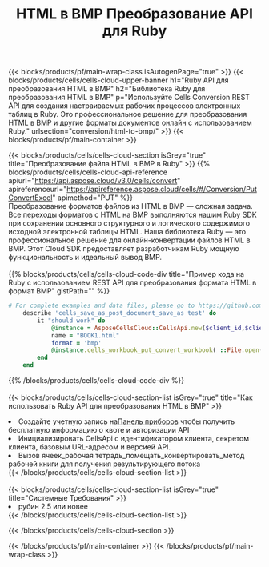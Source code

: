 ﻿---
title:  HTML в BMP Преобразование API для Ruby
description:  Использование Aspose.Cells Cloud SDK для Ruby для преобразования файла формата HTML в файл формата BMP.
url: /ru/ruby/conversion/html-to-bmp/
---
{{< blocks/products/pf/main-wrap-class isAutogenPage="true" >}}
{{< blocks/products/cells/cells-cloud-upper-banner h1="Ruby API для преобразования HTML в BMP" h2="Библиотека Ruby для преобразования HTML в BMP" p="Используйте Cells Conversion REST API для создания настраиваемых рабочих процессов электронных таблиц в Ruby. Это профессиональное решение для преобразования HTML в BMP и другие форматы документов онлайн с использованием Ruby." urlsection="conversion/html-to-bmp/" >}}
{{< blocks/products/pf/main-container >}}

{{< blocks/products/cells/cells-cloud-section isGrey="true" title="Преобразование файла HTML в BMP в Ruby" >}}
{{% blocks/products/cells/cells-cloud-api-reference apiurl="https://api.aspose.cloud/v3.0/cells/convert" apireferenceurl="https://apireference.aspose.cloud/cells/#/Conversion/PutConvertExcel" apimethod="PUT" %}}
<br/>
Преобразование форматов файлов из HTML в BMP — сложная задача. Все переходы форматов с HTML на BMP выполняются нашим Ruby SDK при сохранении основного структурного и логического содержимого исходной электронной таблицы HTML. Наша библиотека Ruby — это профессиональное решение для онлайн-конвертации файлов HTML в BMP. Этот Cloud SDK предоставляет разработчикам Ruby мощную функциональность и идеальный вывод BMP.
<br/>
<br/>
{{% blocks/products/cells/cells-cloud-code-div title="Пример кода на Ruby с использованием REST API для преобразования формата HTML в формат BMP" gistPath="" %}}
 
```ruby
# For complete examples and data files, please go to https://github.com/aspose-cells-cloud/aspose-cells-cloud-ruby/
    describe 'cells_save_as_post_document_save_as test' do
        it "should work" do
            @instance = AsposeCellsCloud::CellsApi.new($client_id,$client_secret,"v3.0","https://api.aspose.cloud/")
            name = "BOOK1.html"
            format = 'bmp'
            @instance.cells_workbook_put_convert_workbook( ::File.open(File.expand_path("data/"+name),"r")  {|io| io.read(io.size) },{:format=>format})     
        end
    end
```
 
{{% /blocks/products/cells/cells-cloud-code-div %}}
<br/>
<br/>
{{< blocks/products/cells/cells-cloud-section-list isGrey="true" title="Как использовать Ruby API для преобразования HTML в BMP" >}}
<li> Создайте учетную запись на<a href="https://dashboard.aspose.cloud/">Панель приборов</a> чтобы получить бесплатную информацию о квоте и авторизации API</li>
<li>Инициализировать CellsApi с идентификатором клиента, секретом клиента, базовым URL-адресом и версией API.</li>
<li>Вызов ячеек_рабочая тетрадь_помещать_конвертировать_метод рабочей книги для получения результирующего потока</li>
{{< /blocks/products/cells/cells-cloud-section-list >}}
<br/>
<br/>
{{< blocks/products/cells/cells-cloud-section-list isGrey="true" title="Системные Требования" >}}
<li>рубин 2.5 или новее</li>
{{< /blocks/products/cells/cells-cloud-section-list >}}

{{< /blocks/products/cells/cells-cloud-section >}}

{{< /blocks/products/pf/main-container >}}
{{< /blocks/products/pf/main-wrap-class >}}
